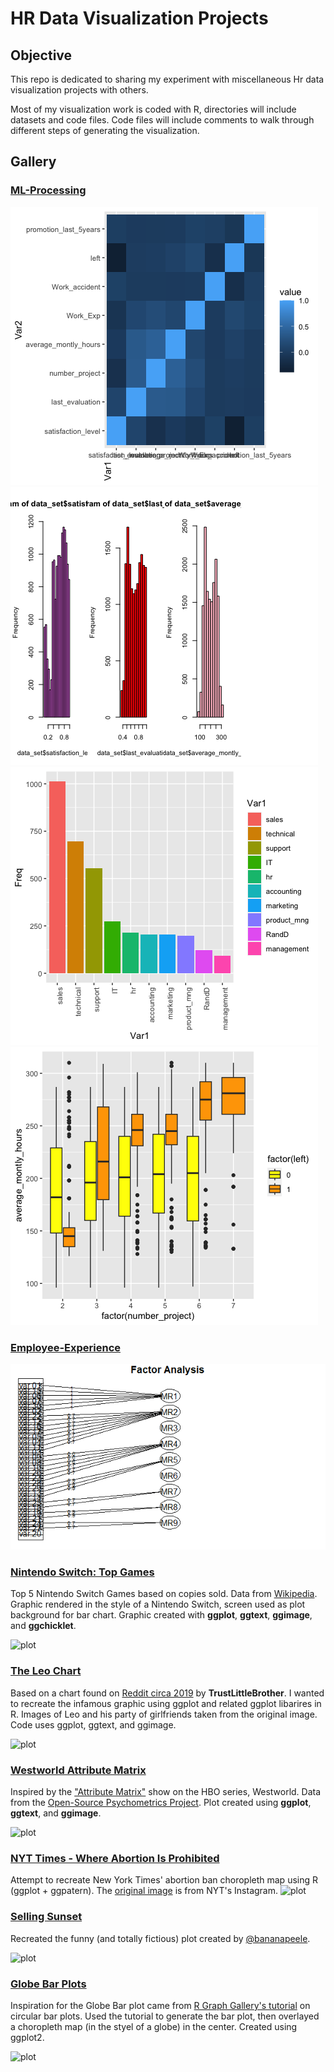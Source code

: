 # HR Data Visualization Projects


## Objective
This repo is dedicated to sharing my experiment with miscellaneous Hr data visualization projects with others.

Most of my visualization work is coded with R, directories will include datasets and code files. Code files will include comments to walk through different steps of generating the visualization.

## Gallery

### [ML-Processing](./ML-Processing/ML-pipeline-of-Preprocessing.R)

![plot](./ML-Processing/Correlation-Matrix.png) 
![plot](./ML-Processing/DistributionPlot.png)  
![plot](./ML-Processing/DeptVSTurnover.png)
![plot](./ML-Processing/projectionVSaverage_Monthly_Hours.png)  


### [Employee-Experience](./https://github.com/DharamTheHr/Employee-Exp/EmpExp.R)

![plot](./Employee-Experience/Factor_Analysis.png) 

### [Nintendo Switch: Top Games](https://github.com/tashapiro/tanya-data-viz/blob/main/nintendo-switch/code/nintendo-switch.R)

Top 5 Nintendo Switch Games based on copies sold. Data from [Wikipedia](https://en.wikipedia.org/wiki/List_of_best-selling_Nintendo_Switch_video_games). Graphic rendered in the style of a Nintendo Switch, screen used as plot background for bar chart. Graphic created with **ggplot**, **ggtext**, **ggimage**, and **ggchicklet**.

![plot](./nintendo-switch/plot/switch.png)

### [The Leo Chart](https://github.com/tashapiro/tanya-data-viz/blob/main/dicaprio-gfs/dicaprio-gfs.R)

Based on a chart found on [Reddit circa 2019](https://www.insider.com/leonardo-dicaprio-girlfriends-reddit-chart-2019-3) by **TrustLittleBrother**. I wanted to recreate the infamous graphic using ggplot and related ggplot libarires in R. Images of Leo and his party of girlfriends taken from the original image. Code uses ggplot, ggtext, and ggimage.

![plot](./dicaprio-gfs/plot/dicaprio-gfs.png)

### [Westworld Attribute Matrix](https://github.com/tashapiro/tanya-data-viz/blob/main/westworld/code/ww-radar-plot.R)
Inspired by the ["Attribute Matrix"](https://wwrp.fandom.com/wiki/Attribute_Matrix) show on the HBO series, Westworld. Data from the [Open-Source Psychometrics Project](https://openpsychometrics.org/). Plot created using **ggplot**, **ggtext**, and **ggimage**. 

![plot](./westworld/plots/westworld-radar-plot.png)

### [NYT Times - Where Abortion Is Prohibited](https://github.com/tashapiro/tanya-data-viz/tree/main/nyt-abortion-map)
Attempt to recreate New York Times' abortion ban choropleth map using R (ggplot + ggpatern). The [original image](https://www.instagram.com/p/Cf1-6ifuGfR/) is from NYT's Instagram.
![plot](./nyt-abortion-map/recreated-nyt-map.jpeg)

### [Selling Sunset](https://github.com/tashapiro/tanya-data-viz/blob/main/selling-sunset/selling-sunset.R)
Recreated the funny (and totally fictious) plot created by [@bananapeele](https://twitter.com/bananapeele/status/1517987473837674501?s=20&t=nIAvx3gUHxyEAMogmJUOdg).
&nbsp;

![plot](./selling-sunset/selling_sunset.png)

### [Globe Bar Plots](https://github.com/tashapiro/tanya-data-viz/tree/main/globe-bar-plot)

Inspiration for the Globe Bar plot came from [R Graph Gallery's tutorial](https://www.r-graph-gallery.com/circular-barplot.html) on circular bar plots. Used the tutorial to generate the bar plot, then overlayed a choropleth map (in the styel of a globe) in the center. Created using ggplot2.

![plot](./globe-bar-plot/africa_marriage.jpeg)
